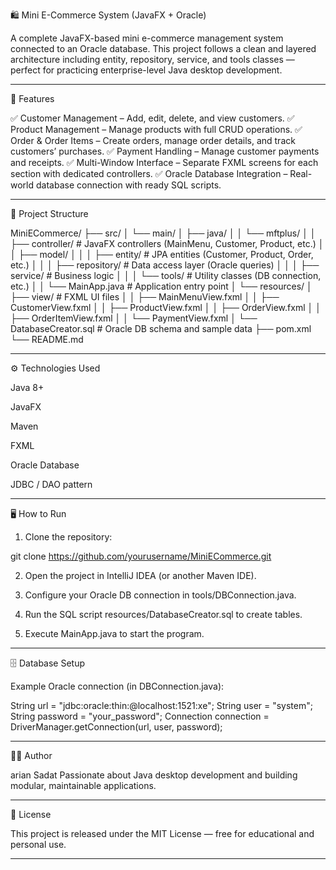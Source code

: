 🛍️ Mini E-Commerce System (JavaFX + Oracle)

A complete JavaFX-based mini e-commerce management system connected to an Oracle database.
This project follows a clean and layered architecture including entity, repository, service, and tools classes — perfect for practicing enterprise-level Java desktop development.


---

🚀 Features

✅ Customer Management – Add, edit, delete, and view customers.
✅ Product Management – Manage products with full CRUD operations.
✅ Order & Order Items – Create orders, manage order details, and track customers’ purchases.
✅ Payment Handling – Manage customer payments and receipts.
✅ Multi-Window Interface – Separate FXML screens for each section with dedicated controllers.
✅ Oracle Database Integration – Real-world database connection with ready SQL scripts.


---

🧩 Project Structure

MiniECommerce/
├── src/
│   └── main/
│       ├── java/
│       │   └── mftplus/
│       │       ├── controller/           # JavaFX controllers (MainMenu, Customer, Product, etc.)
│       │       ├── model/
│       │       │   ├── entity/           # JPA entities (Customer, Product, Order, etc.)
│       │       │   ├── repository/       # Data access layer (Oracle queries)
│       │       │   ├── service/          # Business logic
│       │       │   └── tools/            # Utility classes (DB connection, etc.)
│       │       └── MainApp.java          # Application entry point
│       └── resources/
│           ├── view/                     # FXML UI files
│           │   ├── MainMenuView.fxml
│           │   ├── CustomerView.fxml
│           │   ├── ProductView.fxml
│           │   ├── OrderView.fxml
│           │   ├── OrderItemView.fxml
│           │   └── PaymentView.fxml
│           └── DatabaseCreator.sql       # Oracle DB schema and sample data
├── pom.xml
└── README.md


---

⚙️ Technologies Used

Java 8+

JavaFX

Maven

FXML

Oracle Database

JDBC / DAO pattern



---

🖥️ How to Run

1. Clone the repository:

git clone https://github.com/yourusername/MiniECommerce.git


2. Open the project in IntelliJ IDEA (or another Maven IDE).


3. Configure your Oracle DB connection in tools/DBConnection.java.


4. Run the SQL script resources/DatabaseCreator.sql to create tables.


5. Execute MainApp.java to start the program.




---

🗄️ Database Setup

Example Oracle connection (in DBConnection.java):

String url = "jdbc:oracle:thin:@localhost:1521:xe";
String user = "system";
String password = "your_password";
Connection connection = DriverManager.getConnection(url, user, password);


---

👨‍💻 Author

arian Sadat
Passionate about Java desktop development and building modular, maintainable applications.


---

🪪 License

This project is released under the MIT License — free for educational and personal use.


---